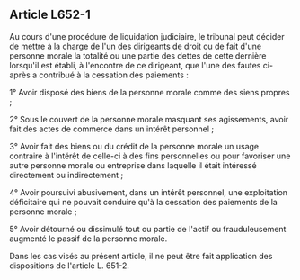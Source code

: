 Article L652-1
----
Au cours d'une procédure de liquidation judiciaire, le tribunal peut décider de
mettre à la charge de l'un des dirigeants de droit ou de fait d'une personne
morale la totalité ou une partie des dettes de cette dernière lorsqu'il est
établi, à l'encontre de ce dirigeant, que l'une des fautes ci-après a contribué
à la cessation des paiements :

1° Avoir disposé des biens de la personne morale comme des siens propres ;

2° Sous le couvert de la personne morale masquant ses agissements, avoir fait
des actes de commerce dans un intérêt personnel ;

3° Avoir fait des biens ou du crédit de la personne morale un usage contraire à
l'intérêt de celle-ci à des fins personnelles ou pour favoriser une autre
personne morale ou entreprise dans laquelle il était intéressé directement ou
indirectement ;

4° Avoir poursuivi abusivement, dans un intérêt personnel, une exploitation
déficitaire qui ne pouvait conduire qu'à la cessation des paiements de la
personne morale ;

5° Avoir détourné ou dissimulé tout ou partie de l'actif ou frauduleusement
augmenté le passif de la personne morale.

Dans les cas visés au présent article, il ne peut être fait application des
dispositions de l'article L. 651-2.
